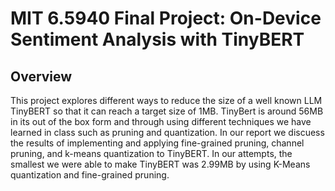 # MIT 6.5940 Final Project: On-Device Sentiment Analysis with TinyBERT

## Overview
This project explores different ways to reduce the size of a well known LLM TinyBERT so that it can reach a target size of 1MB. TinyBert is around 56MB in its out of the box form and through using different techniques we have learned in class such as pruning and quantization. In our report we discuess the results of implementing and applying fine-grained pruning, channel pruning, and k-means quantization to TinyBERT. In our attempts, the smallest we were able to make TinyBERT was 2.99MB by using K-Means quantization and fine-grained pruning.



